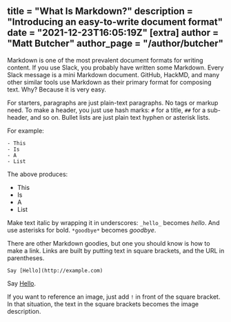 title = "What Is Markdown?"
description = "Introducing an easy-to-write document format"
date = "2021-12-23T16:05:19Z"
[extra]
author = "Matt Butcher"
author_page = "/author/butcher"
---
Markdown is one of the most prevalent document formats for writing content. If you use
Slack, you probably have written some Markdown. Every Slack message is a mini
Markdown document. GitHub, HackMD, and many other similar tools use Markdown as their
primary format for composing text. Why? Because it is very easy.

For starters, paragraphs are just plain-text paragraphs. No tags or markup need. To make
a header, you just use hash marks: `#` for a title, `##` for a sub-header, and so on.
Bullet lists are just plain text hyphen or asterisk lists.

For example:

```
- This
- Is
- A
- List
```

The above produces:

- This
- Is
- A
- List

Make text italic by wrapping it in underscores: `_hello_` becomes _hello_. And use
asterisks for bold. `*goodbye*` becomes *goodbye*.

There are other Markdown goodies, but one you should know is how to make a link.
Links are built by putting text in square brackets, and the URL in parentheses.

```
Say [Hello](http://example.com)
```

Say [Hello](http://example.com).

If you want to reference an image, just add `!` in front of the square bracket. In that
situation, the text in the square brackets becomes the image description.